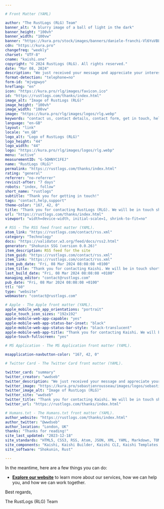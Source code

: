 ```yaml
---

# Front Matter (YAML)

author: "The RustLogs (RLG) Team"
banner_alt: "A blurry image of a ball of light in the dark"
banner_height: "100vh"
banner_width: "100vw"
banner: "https://kura.pro/stock/images/banners/daniele-franchi-Vl6YuVBLEys.webp"
cdn: "https://kura.pro"
changefreq: "weekly"
charset: "UTF-8"
cname: "kaishi.one"
copyright: "© 2024 RustLogs (RLG). All rights reserved."
date: "Mar 08, 2024"
description: "We just received your message and appreciate your interest and query. We are working on your request and will get in touch as soon as possible."
format-detection: "telephone=no"
form-id: "mjvqpwyo"
hreflang: "en"
icon: "https://kura.pro/rlg/images/favicon.ico"
id: "https://rustlogs.com/thanks/index.html"
image_alt: "Image of RustLogs (RLG)"
image_height: "100vh"
image_width: "100vw"
image: "https://kura.pro/rlg/images/logos/rlg.webp"
keywords: "contact us, contact details, contact form, get in touch, help center, reach out, technical support"
language: "en-GB"
layout: "link"
locale: "en_GB"
logo_alt: "Logo of RustLogs (RLG)"
logo_height: "44"
logo_width: "44"
logo: "https://kura.pro/rlg/images/logos/rlg.webp"
menu: "active"
measurementID: "G-5QHNYC1FEJ"
name: "RustLogs (RLG)"
permalink: "https://rustlogs.com/thanks/index.html"
rating: "general"
referrer: "no-referrer"
revisit-after: "7 days"
robots: "index, follow"
short_name: "rustlogs"
subtitle: "Thank you for getting in touch!"
tags: "contact,help,support"
theme-color: "167, 42, 0"
title: "Thank you for contacting RustLogs (RLG). We will be in touch shortly."
url: "https://rustlogs.com/thanks/index.html"
viewport: "width=device-width, initial-scale=1, shrink-to-fit=no"

# RSS - The RSS feed front matter (YAML).
atom_link: "https://rustlogs.com/contact/rss.xml"
category: "Technology"
docs: "https://validator.w3.org/feed/docs/rss2.html"
generator: "Shokunin SSG (version 0.0.26)"
item_description: RSS feed for the site
item_guid: "https://rustlogs.com/contact/rss.xml"
item_link: "https://rustlogs.com/contact/rss.xml"
item_pub_date: "Fri, 08 Mar 2024 08:08:08 +0100"
item_title: "Thank you for contacting Kaishi. We will be in touch shortly."
last_build_date: "Fri, 08 Mar 2024 08:08:08 +0100"
managing_editor: "contact@rustlogs.com"
pub_date: "Fri, 08 Mar 2024 08:08:08 +0100"
ttl: "60"
type: "website"
webmaster: "contact@rustlogs.com"

# Apple - The Apple front matter (YAML).
apple_mobile_web_app_orientations: "portrait"
apple_touch_icon_sizes: "192x192"
apple-mobile-web-app-capable: "yes"
apple-mobile-web-app-status-bar-inset: "black"
apple-mobile-web-app-status-bar-style: "black-translucent"
apple-mobile-web-app-title: "Thank you for contacting Kaishi. We will be in touch shortly."
apple-touch-fullscreen: "yes"

# MS Application - The MS Application front matter (YAML).

msapplication-navbutton-color: "167, 42, 0"

# Twitter Card - The Twitter Card front matter (YAML).

twitter_card: "summary"
twitter_creator: "wwdseb"
twitter_description: "We just received your message and appreciate your interest and query. We are working on your request and will get in touch as soon as possible."
twitter_image: "https://kura.pro/sebastienrousseau/images/logos/sebastienrousseau.webp"
twitter_image_alt: "Image of RustLogs (RLG)"
twitter_site: "wwdseb"
twitter_title: "Thank you for contacting Kaishi. We will be in touch shortly."
twitter_url: "https://rustlogs.com/thanks/index.html"

# Humans.txt - The Humans.txt front matter (YAML).
author_website: "https://rustlogs.com/thanks/index.html"
author_twitter: "@wwdseb"
author_location: "London, UK"
thanks: "Thanks for reading!"
site_last_updated: "2023-12-18"
site_standards: "HTML5, CSS3, RSS, Atom, JSON, XML, YAML, Markdown, TOML"
site_components: "Kaishi, Kaishi Builder, Kaishi CLI, Kaishi Templates, Kaishi Themes"
site_software: "Shokunin, Rust"

---
```


In the meantime, here are a few things you can do:

- [**Explore our website**](/) to learn more about our services, how we can
  help you, and how we can work together.

Best regards,

The RustLogs (RLG) Team
